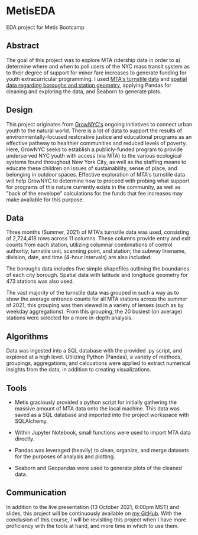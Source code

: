 # MetisEDA
EDA project for Metis Bootcamp

## Abstract

The goal of this project was to explore MTA ridership data in order to a) determine where and when to poll users of the NYC mass transit system as to their degree of support for minor fare increases to generate funding for youth extracurricular programming. I used [MTA's turnstile data](http://web.mta.info/developers/turnstile.html) and [spatial data regarding boroughs and station geometry](https://opendata.cityofnewyork.us/data/), applying Pandas for cleaning and exploring the data, and Seaborn to generate plots.

## Design 

This project originates from [GrowNYC's](https://www.grownyc.org/education) ongoing initiatives to connect urban youth to the natural world. There is a lot of data to support the results of environmentally-focused restorative justice and educational programs as an effective pathway to healthier communities and reduced levels of poverty. Here, GrowNYC seeks to establish a publicly-funded program to provide underserved NYC youth with access (via MTA) to the various ecological systems found throughout New York City, as well as the staffing means to educate these children on issues of sustainability, sense of place, and belonging in outdoor spaces. Effective exploration of MTA's turnstile data will help GrowNYC to determine how to proceed with probing what support for programs of this nature currently exists in the community, as well as "back of the envelope" calculations for the funds that fee increases may make available for this purpose.

## Data

Three months (Summer, 2021) of MTA's turnstile data was used, consisting of 2,724,418 rows across 11 columns. These columns provide entry and exit counts from each station, utilizing columnar combinations of control authority, turnstile unit, scanning point, and station; the subway linename, division, date, and time (4-hour intervals) are also included.

The boroughs data includes five simple shapefiles outlining the boundaries of each city borough. Spatial data with latitude and longitude geometry for 473 stations was also used.

The vast majority of the turnstile data was grouped in such a way as to show the average entrance counts for all MTA stations across the summer of 2021; this grouping was then viewed in a variety of lenses (such as by weekday aggregations). From this grouping, the 20 busiest (on average) stations were selected for a more in-depth analysis.

## Algorithms

Data was ingested into a SQL database with the provided .py script, and explored at a high level. Utilizing Python (Pandas), a variety of methods, groupings, aggregations, and calcuations were applied to extract numerical insights from the data, in addition to creating visualizations.

## Tools

* Metis graciously provided a python script for initially gathering the massive amount of MTA data onto the local machine. This data was saved as a SQL database and imported into the project workspace with SQLAlchemy.

* Within Jupyter Notebook, small functions were used to import MTA data directly.

* Pandas was leveraged (heavily) to clean, organize, and merge datasets for the purposes of analysis and plotting.

* Seaborn and Geopandas were used to generate plots of the cleaned data.

## Communication

In addition to the live presentation (13 October 2021, 6:00pm MST) and slides, this project will be continuously available on [my GitHub](https://github.com/medrich/MetisEDA). With the conclusion of this course, I will be revisiting this project when I have more proficiency with the tools at hand, and more time in which to use them.


